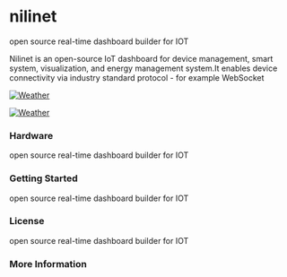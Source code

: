 # nilinet
open source real-time dashboard builder for IOT

Nilinet is an open-source IoT dashboard for device management, smart system, visualization, and energy management system.It enables device connectivity via industry standard protocol - for example WebSocket

[![Weather](https://raw.githubusercontent.com/alialaei110/nilinet/master/aliii1111.PNG)](http://www.nilinet.com)

[![Weather](https://raw.githubusercontent.com/alialaei110/nilinet/master/video_2018-08-15_23-37-04.gif)](http://www.nilinet.com)


### Hardware
open source real-time dashboard builder for IOT

### Getting Started
open source real-time dashboard builder for IOT

### License
open source real-time dashboard builder for IOT

### More Information
